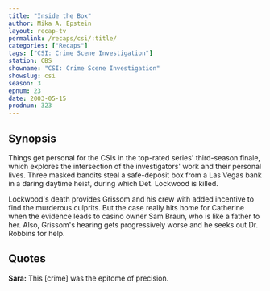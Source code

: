 ```yaml
---
title: "Inside the Box"
author: Mika A. Epstein
layout: recap-tv
permalink: /recaps/csi/:title/
categories: ["Recaps"]
tags: ["CSI: Crime Scene Investigation"]
station: CBS
showname: "CSI: Crime Scene Investigation"
showslug: csi
season: 3
epnum: 23
date: 2003-05-15
prodnum: 323  
---
```


## Synopsis

Things get personal for the CSIs in the top-rated series' third-season finale, which explores the intersection of the investigators' work and their personal lives. Three masked bandits steal a safe-deposit box from a Las Vegas bank in a daring daytime heist, during which Det. Lockwood is killed.

Lockwood's death provides Grissom and his crew with added incentive to find the murderous culprits. But the case really hits home for Catherine when the evidence leads to casino owner Sam Braun, who is like a father to her. Also, Grissom's hearing gets progressively worse and he seeks out Dr. Robbins for help.

## Quotes

**Sara:** This [crime] was the epitome of precision.
